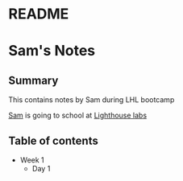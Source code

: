 # README
# Sam's Notes
## Summary
This contains notes by Sam during LHL bootcamp

[Sam](https://github.com/samnarduzzi) is going to school at [Lighthouse labs](https://www.lighthouselabs.ca/)

## Table of contents
* Week 1
  * Day 1
